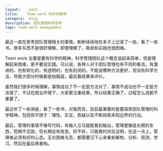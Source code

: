 ```yaml
---
layout:    post
title:    Team work 的科学精神
category:  blog
description: 团队管理科学思考
tags: team work management
---
```

最近一直在思考团队管理相关的事情，断断续续地在本子上记录了一些，看了一些书，很多东西不是很好理解，即便理解了，吸收和实践也很困难。

Team work 主要是要有科学的精神，科学管理团队这个概念说起来简单，但是理解起来困难，更不要说实践。可以说，各种人对于团队管理也有不同的看法。有激进的，也有软化的，有透明的，也有封闭的。不能说哪种方法更好，但没有科学方法，导致大部分时候都是拍脑袋，最后看结果来评价。

虽然我们很多时候理解，事情成功了不一定是方法对了，事情不成功也不一定是方法错了，不过在商业环境下，大家更注重结果，所以结果正确了，过程怎么说都不重要了。

最近听了一些讲座，看了一些书，对我而言，目前最重要的是要探索团队管理的科学精神，包括但不限于：理性，实证，质疑以及不断探索未知边界的行动。

最后，管理的事情不像写代码，有输入立马就能看到输出，管理更像是长期的东西，短期不见效，但长期会有改变。好不好，只能靠时间去证明，在这一点上，管理者必须有好的心态。无论困难与否，都需要沉下心来重新解构、分析、观测、学习，然后在最后再重构。